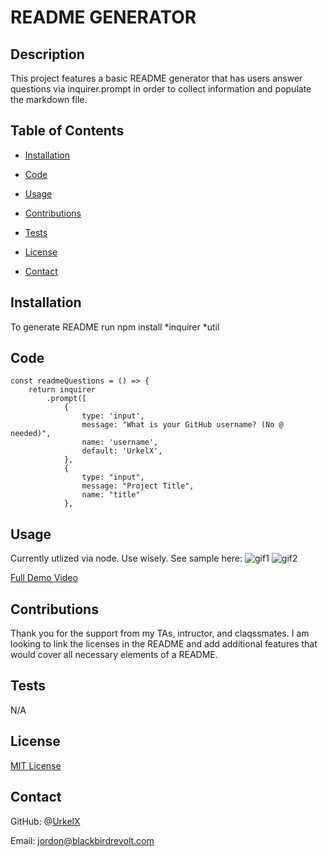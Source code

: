 
# README GENERATOR

## Description
This project features a basic README generator that has users answer questions via inquirer.prompt in order to collect information and populate the markdown file. 

## Table of Contents

* [Installation](#installation)

* [Code](#code)

* [Usage](#usage)

* [Contributions](#contributions)

* [Tests](#tests)

* [License](#license)

* [Contact](#contact)

## Installation
To generate README run npm install
*inquirer
*util

## Code
```
const readmeQuestions = () => {
    return inquirer
        .prompt([
            {
                type: 'input',
                message: "What is your GitHub username? (No @ needed)",
                name: 'username',
                default: 'UrkelX',
            },
            {
                type: "input",
                message: "Project Title",
                name: "title"
            },
```


## Usage

Currently utlized via node. Use wisely. See sample here:
![gif1](https://user-images.githubusercontent.com/70240665/101234485-651ece00-3685-11eb-9099-5c024548d052.gif)
![gif2](https://user-images.githubusercontent.com/70240665/101234733-6cdf7200-3687-11eb-983e-954d9aea6a3a.gif)

[Full Demo Video](https://drive.google.com/file/d/1VijvP6X_D9aj9nrw3u_IPJAmNVcsIEuq/view?usp=sharing)


## Contributions
Thank you for the support from my TAs, intructor, and claqssmates. I am looking to link the licenses in the README and add additional features that would cover all necessary elements of a README. 


## Tests
N/A


## License
[MIT License](https://github.com/UrkelX/README_Generator/files/5646505/MIT.txt)


## Contact
GitHub: @[UrkelX](https://github.com/UrkelX)

Email: jordon@blackbirdrevolt.com

